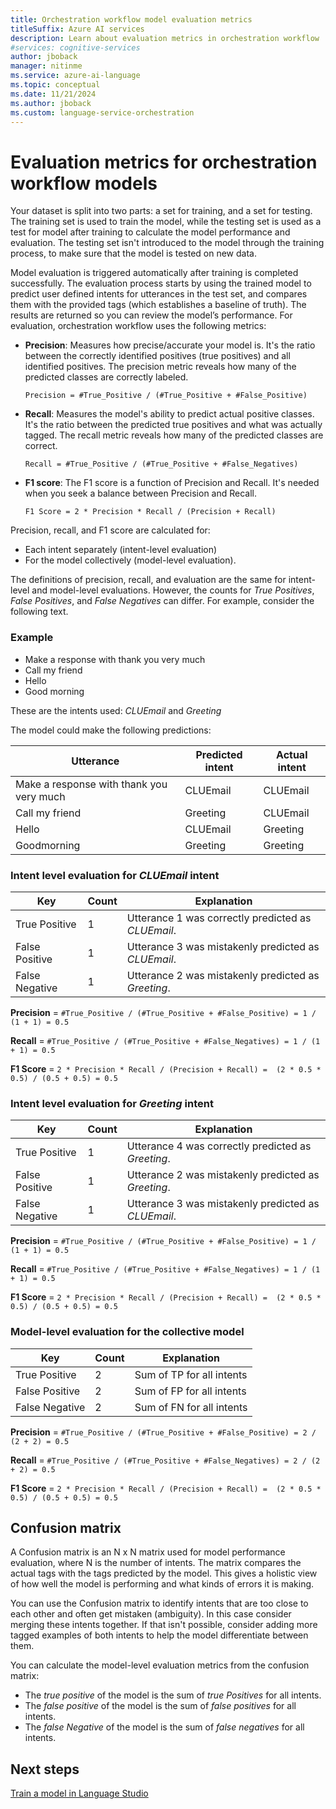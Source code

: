 ```yaml
---
title: Orchestration workflow model evaluation metrics
titleSuffix: Azure AI services
description: Learn about evaluation metrics in orchestration workflow
#services: cognitive-services
author: jboback
manager: nitinme
ms.service: azure-ai-language
ms.topic: conceptual
ms.date: 11/21/2024
ms.author: jboback
ms.custom: language-service-orchestration
---
```


# Evaluation metrics for orchestration workflow models

Your dataset is split into two parts: a set for training, and a set for testing. The training set is used to train the model, while the testing set is used as a test for model after training to calculate the model performance and evaluation. The testing set isn't introduced to the model through the training process, to make sure that the model is tested on new data. <!--See [data splitting](../how-to/train-model.md#data-splitting) for more information-->

Model evaluation is triggered automatically after training is completed successfully. The evaluation process starts by using the trained model to predict user defined intents for utterances in the test set, and compares them with the provided tags (which establishes a baseline of truth). The results are returned so you can review the model’s performance. For evaluation, orchestration workflow uses the following metrics:

* **Precision**: Measures how precise/accurate your model is. It's the ratio between the correctly identified positives (true positives) and all identified positives. The precision metric reveals how many of the predicted classes are correctly labeled. 

    `Precision = #True_Positive / (#True_Positive + #False_Positive)`

* **Recall**: Measures the model's ability to predict actual positive classes. It's the ratio between the predicted true positives and what was actually tagged. The recall metric reveals how many of the predicted classes are correct.

    `Recall = #True_Positive / (#True_Positive + #False_Negatives)`

* **F1 score**: The F1 score is a function of Precision and Recall. It's needed when you seek a balance between Precision and Recall.

    `F1 Score = 2 * Precision * Recall / (Precision + Recall)` 


Precision, recall, and F1 score are calculated for:
* Each intent separately (intent-level evaluation)
* For the model collectively (model-level evaluation).

The definitions of precision, recall, and evaluation are the same for intent-level and model-level evaluations. However, the counts for *True Positives*, *False Positives*, and *False Negatives* can differ. For example, consider the following text.

### Example

* Make a response with thank you very much
* Call my friend
* Hello
* Good morning

These are the intents used: *CLUEmail* and *Greeting*

The model could make the following predictions:

| Utterance | Predicted intent | Actual intent |
|--|--|--|
|Make a response with thank you very much|CLUEmail|CLUEmail|
|Call my friend|Greeting|CLUEmail|
|Hello|CLUEmail|Greeting|
|Goodmorning| Greeting|Greeting|

### Intent level evaluation for *CLUEmail* intent

| Key | Count | Explanation |
|--|--|--|
| True Positive | 1 | Utterance 1 was correctly predicted as *CLUEmail*. |
| False Positive | 1 |Utterance 3 was mistakenly predicted as *CLUEmail*. |
| False Negative | 1 | Utterance 2 was mistakenly predicted as *Greeting*. |

**Precision** = `#True_Positive / (#True_Positive + #False_Positive) = 1 / (1 + 1) = 0.5`

**Recall** = `#True_Positive / (#True_Positive + #False_Negatives) = 1 / (1 + 1) = 0.5`

**F1 Score** = `2 * Precision * Recall / (Precision + Recall) =  (2 * 0.5 * 0.5) / (0.5 + 0.5) = 0.5`

### Intent level evaluation for *Greeting* intent

| Key | Count | Explanation |
|--|--|--|
| True Positive | 1 | Utterance 4 was correctly predicted as *Greeting*. |
| False Positive | 1 |Utterance 2 was mistakenly predicted as *Greeting*. |
| False Negative | 1 | Utterance 3 was mistakenly predicted as *CLUEmail*. |

**Precision** = `#True_Positive / (#True_Positive + #False_Positive) = 1 / (1 + 1) = 0.5`

**Recall** = `#True_Positive / (#True_Positive + #False_Negatives) = 1 / (1 + 1) = 0.5`

**F1 Score** = `2 * Precision * Recall / (Precision + Recall) =  (2 * 0.5 * 0.5) / (0.5 + 0.5) = 0.5`


### Model-level evaluation for the collective model

| Key | Count | Explanation |
|--|--|--|
| True Positive | 2 | Sum of TP for all intents |
| False Positive | 2| Sum of FP for all intents |
| False Negative | 2 | Sum of FN for all intents |

**Precision** = `#True_Positive / (#True_Positive + #False_Positive) = 2 / (2 + 2) = 0.5`

**Recall** = `#True_Positive / (#True_Positive + #False_Negatives) = 2 / (2 + 2) = 0.5`

**F1 Score** = `2 * Precision * Recall / (Precision + Recall) =  (2 * 0.5 * 0.5) / (0.5 + 0.5) = 0.5`


## Confusion matrix

A Confusion matrix is an N x N matrix used for model performance evaluation, where N is the number of intents.
The matrix compares the actual tags with the tags predicted by the model.
This gives a holistic view of how well the model is performing and what kinds of errors it is making.

You can use the Confusion matrix to identify intents that are too close to each other and often get mistaken (ambiguity). In this case consider merging these intents  together. If that isn't possible, consider adding more tagged examples of both intents to help the model differentiate between them.

You can calculate the model-level evaluation metrics from the confusion matrix:

* The *true positive* of the model is the sum of *true Positives* for all intents.
* The *false positive* of the model is the sum of *false positives* for all intents.
* The *false Negative* of the model is the sum of *false negatives* for all intents.

## Next steps

[Train a model in Language Studio](../how-to/train-model.md)
